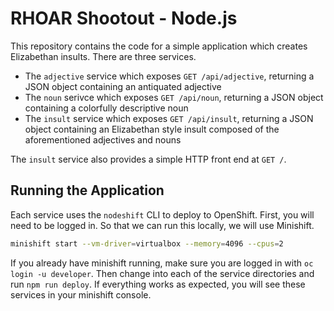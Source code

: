 # RHOAR Shootout - Node.js

This repository contains the code for a simple application which creates Elizabethan insults. There are three services.

* The `adjective` service which exposes `GET /api/adjective`, returning a JSON object containing an antiquated adjective
* The `noun` serivce which exposes `GET /api/noun`, returning a JSON object containing a colorfully descriptive noun
* The `insult` service which exposes `GET /api/insult`, returning a JSON object containing an Elizabethan style insult composed of the aforementioned adjectives and nouns

The `insult` service also provides a simple HTTP front end at `GET /`.

## Running the Application

Each service uses the `nodeshift` CLI to deploy to OpenShift. First, you will need to be logged in. So that we can run this locally, we will use Minishift.

```sh
minishift start --vm-driver=virtualbox --memory=4096 --cpus=2
```

If you already have minishift running, make sure you are logged in with `oc login -u developer`. Then change into each of the service directories and run `npm run deploy`. If everything works as expected, you will see these services in your minishift console.